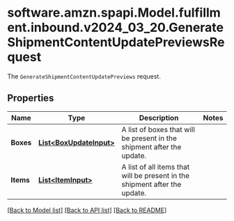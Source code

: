 # software.amzn.spapi.Model.fulfillment.inbound.v2024_03_20.GenerateShipmentContentUpdatePreviewsRequest
The `GenerateShipmentContentUpdatePreviews` request.

## Properties

Name | Type | Description | Notes
------------ | ------------- | ------------- | -------------
**Boxes** | [**List&lt;BoxUpdateInput&gt;**](BoxUpdateInput.md) | A list of boxes that will be present in the shipment after the update. | 
**Items** | [**List&lt;ItemInput&gt;**](ItemInput.md) | A list of all items that will be present in the shipment after the update. | 

[[Back to Model list]](../README.md#documentation-for-models) [[Back to API list]](../README.md#documentation-for-api-endpoints) [[Back to README]](../README.md)


